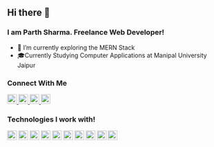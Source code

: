 ## Hi there 👋 

### I am Parth Sharma. Freelance Web Developer!

- 🔭 I’m currently exploring the MERN Stack
- 🎓Currently Studying Computer Applications at Manipal University Jaipur 


### Connect With Me
[<img src = "https://www.flaticon.com/svg/static/icons/svg/174/174855.svg" width = 22 height = 22> </img>](https://www.instagram.com/paaarthhsharma/?hl=en)
[<img src = "https://www.flaticon.com/svg/static/icons/svg/2111/2111443.svg" width = 22 height = 22> </img>](https://www.goodreads.com/user/show/64007460-parth-sharma)
[<img src = "https://www.flaticon.com/svg/static/icons/svg/174/174857.svg" width = 22 height = 22> </img>](https://www.linkedin.com/in/parth-sharma-6748a8155/)
[<img src = "https://www.flaticon.com/svg/static/icons/svg/49/49097.svg" width = 22 height = 22> </img>](https://open.spotify.com/user/techp911?si=ba4HO9nZRdq9kBJo62b1ZQ)


### Technologies I work with!
<img src = "https://www.flaticon.com/svg/static/icons/svg/919/919852.svg" width = 22  height = 22 > </img>
<img src = "https://www.flaticon.com/svg/static/icons/svg/919/919827.svg" width = 22  height = 22 > </img>
<img src = "https://www.flaticon.com/svg/static/icons/svg/919/919826.svg" width = 22  height = 22 > </img>
<img src = "https://www.flaticon.com/svg/static/icons/svg/919/919828.svg" width = 22  height = 22 > </img>
<img src = "https://www.flaticon.com/svg/static/icons/svg/919/919851.svg" width = 22  height = 22 > </img>
<img src = "https://img.icons8.com/color/452/mongodb.png" width = 22  height = 22 > </img>
<img src = "https://www.flaticon.com/svg/static/icons/svg/919/919825.svg" width = 22  height = 22 > </img>
<img src = "https://www.pngfind.com/pngs/m/136-1363736_express-js-icon-png-transparent-png.png" width = 22  height = 22 > </img>
<img src = "https://www.flaticon.com/svg/static/icons/svg/174/174881.svg" height = 22 width = 22> </img>
<img src = "https://www.flaticon.com/svg/static/icons/svg/2111/2111423.svg" height = 22 width = 22> </img>

